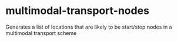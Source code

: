 # multimodal-transport-nodes
Generates a list of locations that are likely to be start/stop nodes in a multimodal transport scheme
